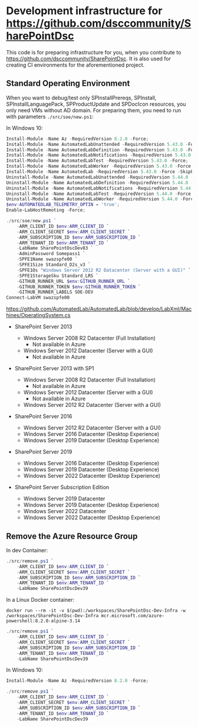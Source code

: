 # Development infrastructure for https://github.com/dsccommunity/SharePointDsc

This code is for preparing infrastructure for you, when you contribute to https://github.com/dsccommunity/SharePointDsc. It is also used for creating CI environments for the aforementioned project.

## Standard Operating Environment

When you want to debug/test only SPInstallPrereqs, SPInstall, SPInstallLanguagePack, SPProductUpdate and SPDocIcon resources, you only need VMs without AD domain. For preparing them, you need to run with parameters `./src/soe/new.ps1`:

In Windows 10:

```powershell
Install-Module -Name Az -RequiredVersion 8.2.0 -Force;
Install-Module -Name AutomatedLabUnattended -RequiredVersion 5.43.0 -Force;
Install-Module -Name AutomatedLabDefinition -RequiredVersion 5.43.0 -Force;
Install-Module -Name AutomatedLabNotifications -RequiredVersion 5.43.0 -Force;
Install-Module -Name AutomatedLabTest -RequiredVersion 5.43.0 -Force;
Install-Module -Name AutomatedLabWorker -RequiredVersion 5.43.0 -Force;
Install-Module -Name AutomatedLab -RequiredVersion 5.43.0 -Force -SkipPublisherCheck -AllowClobber;
Uninstall-Module -Name AutomatedLabUnattended -RequiredVersion 5.44.0 -Force;
Uninstall-Module -Name AutomatedLabDefinition -RequiredVersion 5.44.0 -Force;
Uninstall-Module -Name AutomatedLabNotifications -RequiredVersion 5.44.0 -Force;
Uninstall-Module -Name AutomatedLabTest -RequiredVersion 5.44.0 -Force;
Uninstall-Module -Name AutomatedLabWorker -RequiredVersion 5.44.0 -Force;
$env:AUTOMATEDLAB_TELEMETRY_OPTIN = 'true';
Enable-LabHostRemoting -Force;
```

```powershell
./src/soe/new.ps1 `
    -ARM_CLIENT_ID $env:ARM_CLIENT_ID `
    -ARM_CLIENT_SECRET $env:ARM_CLIENT_SECRET `
    -ARM_SUBSCRIPTION_ID $env:ARM_SUBSCRIPTION_ID `
    -ARM_TENANT_ID $env:ARM_TENANT_ID `
    -LabName SharePointDscDev83 `
    -AdminPassword Somepass1 `
    -SPFE1Name swazspfe00 `
    -SPFE1Size Standard_D2s_v3 `
    -SPFE1Os "Windows Server 2012 R2 Datacenter (Server with a GUI)" `
    -SPFE1StorageSku Standard_LRS `
    -GITHUB_RUNNER_URL $env:GITHUB_RUNNER_URL `
    -GITHUB_RUNNER_TOKEN $env:GITHUB_RUNNER_TOKEN `
    -GITHUB_RUNNER_LABELS SOE-DEV
Connect-LabVM swazspfe00
```

https://github.com/AutomatedLab/AutomatedLab/blob/develop/LabXml/Machines/OperatingSystem.cs

- SharePoint Server 2013

  - Windows Server 2008 R2 Datacenter (Full Installation)
    - Not available in Azure
  - Windows Server 2012 Datacenter (Server with a GUI)
    - Not available in Azure

- SharePoint Server 2013 with SP1

  - Windows Server 2008 R2 Datacenter (Full Installation)
    - Not available in Azure
  - Windows Server 2012 Datacenter (Server with a GUI)
    - Not available in Azure
  - Windows Server 2012 R2 Datacenter (Server with a GUI)

- SharePoint Server 2016

  - Windows Server 2012 R2 Datacenter (Server with a GUI)
  - Windows Server 2016 Datacenter (Desktop Experience)
  - Windows Server 2019 Datacenter (Desktop Experience)

- SharePoint Server 2019

  - Windows Server 2016 Datacenter (Desktop Experience)
  - Windows Server 2019 Datacenter (Desktop Experience)
  - Windows Server 2022 Datacenter (Desktop Experience)

- SharePoint Server Subscription Edition

  - Windows Server 2019 Datacenter
  - Windows Server 2019 Datacenter (Desktop Experience)
  - Windows Server 2022 Datacenter
  - Windows Server 2022 Datacenter (Desktop Experience)

## Remove the Azure Resource Group

In dev Container:

```powershell
./src/remove.ps1 `
    -ARM_CLIENT_ID $env:ARM_CLIENT_ID `
    -ARM_CLIENT_SECRET $env:ARM_CLIENT_SECRET `
    -ARM_SUBSCRIPTION_ID $env:ARM_SUBSCRIPTION_ID `
    -ARM_TENANT_ID $env:ARM_TENANT_ID `
    -LabName SharePointDscDev39
```

In a Linux Docker container:

```
docker run --rm -it -v $(pwd):/workspaces/SharePointDsc-Dev-Infra -w /workspaces/SharePointDsc-Dev-Infra mcr.microsoft.com/azure-powershell:8.2.0-alpine-3.14
```

```powershell
./src/remove.ps1 `
    -ARM_CLIENT_ID $env:ARM_CLIENT_ID `
    -ARM_CLIENT_SECRET $env:ARM_CLIENT_SECRET `
    -ARM_SUBSCRIPTION_ID $env:ARM_SUBSCRIPTION_ID `
    -ARM_TENANT_ID $env:ARM_TENANT_ID `
    -LabName SharePointDscDev39
```

In Windows 10:

```powershell
Install-Module -Name Az -RequiredVersion 8.2.0 -Force;
```

```powershell
./src/remove.ps1 `
    -ARM_CLIENT_ID $env:ARM_CLIENT_ID `
    -ARM_CLIENT_SECRET $env:ARM_CLIENT_SECRET `
    -ARM_SUBSCRIPTION_ID $env:ARM_SUBSCRIPTION_ID `
    -ARM_TENANT_ID $env:ARM_TENANT_ID `
    -LabName SharePointDscDev39
```
